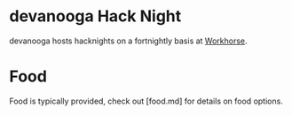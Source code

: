 # devanooga Hack Night

devanooga hosts hacknights on a fortnightly basis at [Workhorse](https://gettowork.horse/).

# Food

Food is typically provided, check out [food.md] for details on food options.